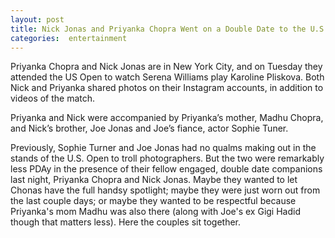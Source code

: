 ```yaml
---
layout: post
title: Nick Jonas and Priyanka Chopra Went on a Double Date to the U.S. Open With Sophie Turner and Joe Jonas
categories:  entertainment
---
```

 
Priyanka Chopra and Nick Jonas are in New York City, and on Tuesday they attended the US Open to watch Serena Williams play Karoline Pliskova. Both Nick and Priyanka shared photos on their Instagram accounts, in addition to videos of the match.

Priyanka and Nick were accompanied by Priyanka’s mother, Madhu Chopra, and Nick’s brother, Joe Jonas and Joe’s fiance, actor Sophie Tuner.

Previously, Sophie Turner and Joe Jonas had no qualms making out in the stands of the U.S. Open to troll photographers. But the two were remarkably less PDAy in the presence of their fellow engaged, double date companions last night, Priyanka Chopra and Nick Jonas. Maybe they wanted to let Chonas have the full handsy spotlight; maybe they were just worn out from the last couple days; or maybe they wanted to be respectful because Priyanka's mom Madhu was also there (along with Joe's ex Gigi Hadid though that matters less). Here the couples sit together.

 <amp-img  src="{{ site.baseurl }}/images/nick.jpg"  layout="responsive"  width="640px"   height="227px"  ></amp-img>  
